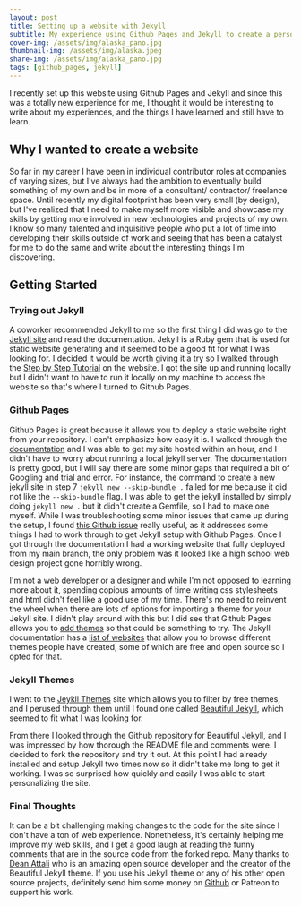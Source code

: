 ```yaml
---
layout: post
title: Setting up a website with Jekyll
subtitle: My experience using Github Pages and Jekyll to create a personal website
cover-img: /assets/img/alaska_pano.jpg
thumbnail-img: /assets/img/alaska.jpeg
share-img: /assets/img/alaska_pano.jpg
tags: [github_pages, jekyll]
---
```


I recently set up this website using Github Pages and Jekyll and since this was a totally new experience for me, I thought it would be interesting to write about my experiences, and the things I have learned and still have to learn.

## Why I wanted to create a website
So far in my career I have been in individual contributor roles at companies of varying sizes, but I've always had the ambition to eventually build something of my own and be in more of a consultant/ contractor/ freelance space. Until recently my digital footprint has been very small (by design), but I've realized that I need to make myself more visible and showcase my skills by getting more involved in new technologies and projects of my own. I know so many talented and inquisitive people who put a lot of time into developing their skills outside of work and seeing that has been a catalyst for me to do the same and write about the interesting things I'm discovering.

## Getting Started
### Trying out Jekyll
A coworker recommended Jekyll to me so the first thing I did was go to the [Jekyll site](https://jekyllrb.com/docs/) and read the documentation. Jekyll is a Ruby gem that is used for static website generating and it seemed to be a good fit for what I was looking for. I decided it would be worth giving it a try so I walked through the [Step by Step Tutorial](https://jekyllrb.com/docs/step-by-step/01-setup/) on the website. I got the site up and running locally but I didn't want to have to run it locally on my machine to access the website so that's where I turned to Github Pages.

### Github Pages
Github Pages is great because it allows you to deploy a static website right from your repository. I can't emphasize how easy it is. I walked through the [documentation](https://docs.github.com/en/pages/setting-up-a-github-pages-site-with-jekyll/creating-a-github-pages-site-with-jekyll) and I was able to get my site hosted within an hour, and I didn't have to worry about running a local jekyll server. The documentation is pretty good, but I will say there are some minor gaps that required a bit of Googling and trial and error. For instance, the command to create a new jekyll site in step 7 ```jekyll new --skip-bundle .``` failed for me because it did not like the ```--skip-bundle``` flag. I was able to get the jekyll installed by simply doing ```jekyll new .``` but it didn't create a Gemfile, so I had to make one myself. While I was troubleshooting some minor issues that came up during the setup, I found [this Github issue](https://github.com/github/docs/issues/2177) really useful, as it addresses some things I had to work through to get Jekyll setup with Github Pages. Once I got through the documentation I had a working website that fully deployed from my main branch, the only problem was it looked like a high school web design project gone horribly wrong.

I'm not a web developer or a designer and while I'm not opposed to learning more about it, spending copious amounts of time writing css stylesheets and html didn't feel like a good use of my time. There's no need to reinvent the wheel when there are lots of options for importing a theme for your Jekyll site. I didn't play around with this but I did see that Github Pages allows you to [add themes](https://docs.github.com/en/pages/setting-up-a-github-pages-site-with-jekyll/adding-a-theme-to-your-github-pages-site-using-jekyll) so that could be something to try. The Jekyll documentation has a [list of websites](https://jekyllrb.com/docs/themes/) that allow you to browse different themes people have created, some of which are free and open source so I opted for that.

### Jekyll Themes
I went to the [Jeykll Themes](https://jekyllthemes.io/free) site which allows you to filter by free themes, and I perused through them until I found one called [Beautiful Jekyll](https://jekyllthemes.io/theme/beautiful-jekyll), which seemed to fit what I was looking for. 

From there I looked through the Github repository for Beautiful Jekyll, and I was impressed by how thorough the README file and comments were. I decided to fork the repository and try it out. At this point I had already installed and setup Jekyll two times now so it didn't take me long to get it working. I was so surprised how quickly and easily I was able to start personalizing the site. 

### Final Thoughts
It can be a bit challenging making changes to the code for the site since I don't have a ton of web experience. Nonetheless, it's certainly helping me improve my web skills, and I get a good laugh at reading the funny comments that are in the source code from the forked repo. Many thanks to [Dean Attali](https://deanattali.com/) who is an amazing open source developer and the creator of the Beautiful Jekyll theme. If you use his Jekyll theme or any of his other open source projects, definitely send him some money on [Github](https://github.com/sponsors/daattali) or Patreon to support his work.